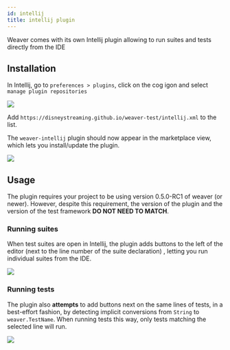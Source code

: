 ```yaml
---
id: intellij
title: intellij plugin
---
```


Weaver comes with its own Intellij plugin allowing to run suites and tests directly from the IDE

## Installation

In Intellij, go to `preferences > plugins`, click on the cog igon and select `manage plugin repositories`

![](img/intellij_repo.png)

Add `https://disneystreaming.github.io/weaver-test/intellij.xml` to the list.

The `weaver-intellij` plugin should now appear in the marketplace view, which lets you install/update the plugin.

![](img/intellij_install.png)


## Usage

The plugin requires your project to be using version 0.5.0-RC1 of weaver (or newer). However, despite this requirement, the version of the plugin and the version of the test framework **DO NOT NEED TO MATCH**.

### Running suites

When test suites are open in Intellij, the plugin adds buttons to the left of the editor (next to the line number of the suite declaration) , letting you run individual suites from the IDE.

![](img/intellij_usage.png)

### Running tests

The plugin also **attempts** to add buttons next on the same lines of tests, in a best-effort fashion, by detecting implicit conversions from `String` to `weaver.TestName`. When running tests this way, only tests matching the selected line will run.

![](img/intellij_output.png)
